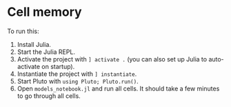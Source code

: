 # Cell memory

To run this:
1. Install Julia.
2. Start the Julia REPL.
3. Activate the project with `] activate .` (you can also set up Julia to auto-activate on startup).
5. Instantiate the project with `] instantiate`.
6. Start Pluto with `using Pluto; Pluto.run()`.
7. Open `models_notebook.jl` and run all cells. It should take a few minutes to go through all cells.


